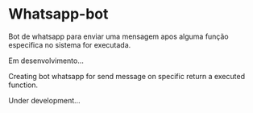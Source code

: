 # Whatsapp-bot
Bot de whatsapp para enviar uma mensagem apos alguma função especifica no sistema for executada.

Em desenvolvimento...

Creating bot whatsapp for send message on specific return a executed function.

Under development...